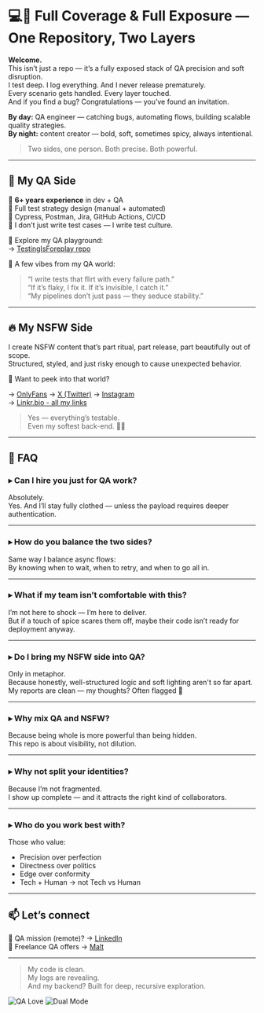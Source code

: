 # 💻🍑 Full Coverage & Full Exposure — One Repository, Two Layers

**Welcome.**  
This isn’t just a repo — it’s a fully exposed stack of QA precision and soft disruption.  
I test deep. I log everything. And I never release prematurely.  
Every scenario gets handled. Every layer touched.  
And if you find a bug? Congratulations — you’ve found an invitation.

**By day:** QA engineer — catching bugs, automating flows, building scalable quality strategies.  
**By night:** content creator — bold, soft, sometimes spicy, always intentional.

> Two sides, one person. Both precise. Both powerful.

---

## 🧪 My QA Side

🔹 **6+ years experience** in dev + QA  
🔹 Full test strategy design (manual + automated)  
🔹 Cypress, Postman, Jira, GitHub Actions, CI/CD  
🔹 I don’t just write test cases — I write test culture.

📎 Explore my QA playground:  
→ [TestingIsForeplay repo](https://github.com/molambat/TestingIsForeplay)

💬 A few vibes from my QA world:
> “I write tests that flirt with every failure path.”  
> “If it’s flaky, I fix it. If it’s invisible, I catch it.”  
> “My pipelines don’t just pass — they seduce stability.”

---

## 🔥 My NSFW Side

I create NSFW content that’s part ritual, part release, part beautifully out of scope.  
Structured, styled, and just risky enough to cause unexpected behavior.

👀 Want to peek into that world?

→ [OnlyFans](https://onlyfans.com/french_mtf)
→ [X (Twitter)](https://twitter.com/French__MTF) 
→ [Instagram](https://instagram.com/french_mtf)  
→ [Linkr.bio - all my links](https://linkr.bio/m.lambat)

> Yes — everything’s testable.  
> Even my softest back-end. 🍑✨

---

## 📌 FAQ

### ▸ **Can I hire you just for QA work?**  
Absolutely.  
Yes. And I’ll stay fully clothed — unless the payload requires deeper authentication.

---

### ▸ **How do you balance the two sides?**  
Same way I balance async flows:  
By knowing when to wait, when to retry, and when to go all in.

---

### ▸ **What if my team isn’t comfortable with this?**  
I’m not here to shock — I’m here to deliver.  
But if a touch of spice scares them off, maybe their code isn’t ready for deployment anyway.

---

### ▸ **Do I bring my NSFW side into QA?**  
Only in metaphor.  
Because honestly, well-structured logic and soft lighting aren't so far apart.  
My reports are clean — my thoughts? Often flagged 🔞

---

### ▸ **Why mix QA and NSFW?**  
Because being whole is more powerful than being hidden.  
This repo is about visibility, not dilution.

---

### ▸ **Why not split your identities?**  
Because I’m not fragmented.  
I show up complete — and it attracts the right kind of collaborators.

---

### ▸ **Who do you work best with?**  
Those who value:
- Precision over perfection  
- Directness over politics  
- Edge over conformity  
- Tech + Human → not Tech vs Human

---

## 📫 Let’s connect

🧪 QA mission (remote)? → [LinkedIn](https://www.linkedin.com/in/mohammad-lambat/)   
💼 Freelance QA offers → [Malt](https://www.malt.fr/profile/mohammadlambat)

---

> My code is clean.  
> My logs are revealing.  
> And my backend? Built for deep, recursive exploration.

![QA Love](https://img.shields.io/badge/Flaky%20Tests-not%20welcome-red)
![Dual Mode](https://img.shields.io/badge/NSFW%20energy-Classy%20&%20calibrated-ff69b4)
